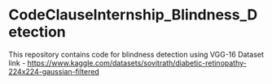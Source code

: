 # CodeClauseInternship_Blindness_Detection
This repository contains code for blindness detection using VGG-16
Dataset link - https://www.kaggle.com/datasets/sovitrath/diabetic-retinopathy-224x224-gaussian-filtered
